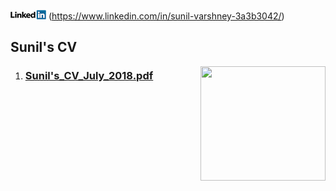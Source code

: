 ![LinkedIn](https://github.com/sunil019/public-image/blob/master/LinkedIn-sunil019.png)
    (https://www.linkedin.com/in/sunil-varshney-3a3b3042/)

## Sunil's CV

<a href="https://github.com/sunil019?tab=followers"><img align="right" width="200" height="183" src="https://s3.amazonaws.com/github/ribbons/forkme_left_green_007200.png" /></a>

1. ### [Sunil's_CV_July_2018.pdf](https://github.com/sunil019/sunil-CV/blob/master/Sunil_V_DevOps_4_Year.pdf "Heading link")

